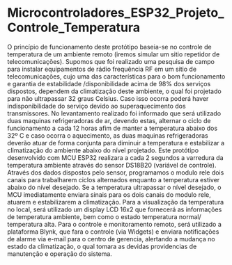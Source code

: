 # Microcontroladores_ESP32_Projeto_Controle_Temperatura
O princípio de funcionamento deste protótipo baseia-se no controle de temperatura de um ambiente remoto (iremos simular um sitio repetidor de telecomunicações). Supomos que foi realizado uma pesquisa de campo para instalar equipamentos de rádio frequência RF em um sitio de telecomunicações, cujo uma das características para o bom funcionamento e garantia de estabilidade /disponibilidade acima de 98% dos serviços dispostos, dependem da climatização deste ambiente, o qual foi projetado para não ultrapassar 32 graus Celsius. Caso isso ocorra poderá haver indisponibilidade do serviço devido ao superaquecimento dos transmissores.
	No levantamento realizado foi informado que será utilizado duas maquinas refrigeradoras de ar, devendo estas, alternar o ciclo de funcionamento a cada 12 horas afim de manter a temperatura abaixo dos 32º C e caso ocorra o aquecimento, as duas maquinas refrigeradoras deverão atuar de forma conjunta para diminuir a temperatura e estabilizar a climatização do ambiente abaixo do nível projetado. 
	Este protótipo desenvolvido com MCU ESP32 realizara a cada 2 segundos a varredura da temperatura ambiente através do sensor DS18B20 (variável de controle). Através dos dados dispostos pelo sensor, programamos o modulo rele dois canais para trabalharem ciclos alternados enquanto a temperatura estiver abaixo do nível desejado. Se a temperatura ultrapassar o nível desejado, o MCU imediatamente enviara sinais para os dois canais do modulo rele, atuarem e estabilizarem a climatização. Para a visualização da temperatura no local, será utilizado um display LCD 16x2 que fornecerá as informações de temperatura ambiente, bem como o estado temperatura normal/ temperatura alta. Para o controle e monitoramento remoto, será utilizado a plataforma Blynk, que fara o controle (via Widgets) e enviara notificações de alarme via e-mail para o centro de gerencia, alertando a mudança no estado da climatização, o qual tomara as devidas providencias de manutenção e operação do sistema.
